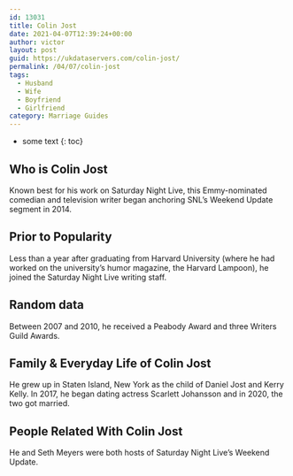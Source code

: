 ```yaml
---
id: 13031
title: Colin Jost
date: 2021-04-07T12:39:24+00:00
author: victor
layout: post
guid: https://ukdataservers.com/colin-jost/
permalink: /04/07/colin-jost
tags:
  - Husband
  - Wife
  - Boyfriend
  - Girlfriend
category: Marriage Guides
---
```


* some text
{: toc}


## Who is Colin Jost



Known best for his work on Saturday Night Live, this Emmy-nominated comedian and television writer began anchoring SNL&#8217;s Weekend Update segment in 2014.

                
                
                
## Prior to Popularity



Less than a year after graduating from Harvard University (where he had worked on the university&#8217;s humor magazine, the Harvard Lampoon), he joined the Saturday Night Live writing staff.

                
                
                
## Random data



Between 2007 and 2010, he received a Peabody Award and three Writers Guild Awards.

                
                
                
## Family & Everyday Life of Colin Jost



He grew up in Staten Island, New York as the child of Daniel Jost and Kerry Kelly. In 2017, he began dating actress Scarlett Johansson and in 2020, the two got married.

                
                
                
## People Related With Colin Jost



He and Seth Meyers were both hosts of Saturday Night Live&#8217;s Weekend Update.

                
              
            
          
          
          